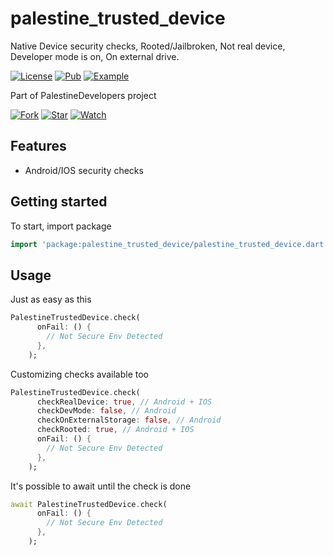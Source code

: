 # palestine_trusted_device

Native Device security checks, Rooted/Jailbroken, Not real device, Developer mode is on, On external drive.

[![License](https://img.shields.io/github/license/msayed-net/PalestineDevelopers)](https://github.com/msayed-net/PalestineDevelopers)
[![Pub](https://img.shields.io/badge/Palestine%20Trusted%20Device-pub-blue)](https://pub.dev/packages/palestine_trusted_device)
[![Example](https://img.shields.io/badge/Example-Ex-success)](https://pub.dev/packages/palestine_trusted_device/example)

Part of PalestineDevelopers project

[![Fork](https://img.shields.io/github/forks/msayed-net/PalestineDevelopers?style=social)](https://github.com/msayed-net/PalestineDevelopers)
[![Star](https://img.shields.io/github/stars/msayed-net/PalestineDevelopers?style=social)](https://github.com/msayed-net/PalestineDevelopers)
[![Watch](https://img.shields.io/github/watchers/msayed-net/PalestineDevelopers?style=social)](https://github.com/msayed-net/PalestineDevelopers)  

## Features

* Android/IOS security checks

## Getting started

To start, import package

```dart
import 'package:palestine_trusted_device/palestine_trusted_device.dart';
```

## Usage

Just as easy as this

```dart
PalestineTrustedDevice.check(
      onFail: () {
        // Not Secure Env Detected
      },
    );
```

Customizing checks available too

```dart
PalestineTrustedDevice.check(
      checkRealDevice: true, // Android + IOS
      checkDevMode: false, // Android
      checkOnExternalStorage: false, // Android
      checkRooted: true, // Android + IOS
      onFail: () {
        // Not Secure Env Detected
      },
    );
```

It's possible to await until the check is done

```dart
await PalestineTrustedDevice.check(
      onFail: () {
        // Not Secure Env Detected
      },
    );
```
